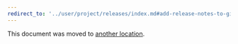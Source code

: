 ```yaml
---
redirect_to: '../user/project/releases/index.md#add-release-notes-to-git-tags'
---
```


This document was moved to [another location](../user/project/releases/index.md#add-release-notes-to-git-tags).
